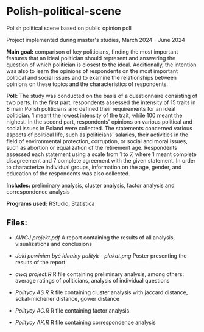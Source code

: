 # Polish-political-scene
Polish political scene based on public opinion poll

Project implemented during master's studies, March 2024 - June 2024

**Main goal:** comparison of key politicians, finding the most important features that an ideal politician should represent and answering the question of which politician is closest to the ideal. Additionally, the intention was also to learn the opinions of respondents on the most important political and social issues and to examine the relationships between opinions on these topics and the characteristics of respondents.

**Poll:** The study was conducted on the basis of a questionnaire consisting of two parts. In the first part, respondents assessed the intensity of 15 traits in 8 main Polish politicians and defined their requirements for an ideal politician. 1 meant the lowest intensity of the trait, while 100 meant the highest. In the second part, respondents' opinions on various political and social issues in Poland were collected. The statements concerned various aspects of political life, such as politicians' salaries, their activities in the field of environmental protection, corruption, or social and moral issues, such as abortion or equalization of the retirement age. Respondents assessed each statement using a scale from 1 to 7, where 1 meant complete disagreement and 7 complete agreement with the given statement. In order to characterize individual groups, information on the age, gender, and education of the respondents was also collected.

**Includes:** preliminary analysis, cluster analysis, factor analysis and correspondence analysis

**Programs used:** RStudio, Statistica

## Files:

- *AWCJ projekt.pdf*
  A report containing the results of all analysis, visualizations and conclusions

- *Jaki powinien być idealny polityk - plakat.png*
  Poster presenting the results of the report

- *awcj project.R*
  R file containing preliminary analysis, among others: average ratings of politicians, analysis of individual questions

- *Politycy AS.R*
  R file containing cluster analysis with jaccard distance, sokal-michener distance, gower distance

- *Politycy AC.R*
  R file containing factor analysis 

- *Politycy AK.R*
  R file containing correspondence analysis
